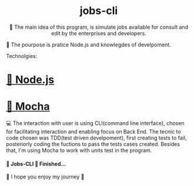 <h1 align="center">jobs-cli</h1>


<p align="center">🚀 The main idea of this program, is simulate jobs available for consult and edit by the enterprises and developers.</p>

:book: The pourpose is pratice Node.js and knowlegdes of develpoment.

Technolgies:
<h1>
    <a href="https://nodejs.org/pt-br/">🔗 Node.js</a>
</h1>
<h1>
    <a href="https://mochajs.org/">🔗 Mocha</a>
</h1>

:computer: The interaction with user is using CLI(command line interface), chosen for facilitating interaction and enabling focus on Back End.
The tecnic to code chosen was TDD(test driven develpoment), first creating tests to fail, posteriorly coding the fuctions to pass the tests cases created. Besides that,
I'm using Mocha to work with units test in the program.

<h4> 
	🚀 Jobs-CLI 🚀 Finished...
</h4>

:tada: I hope you enjoy my journey :tada:
